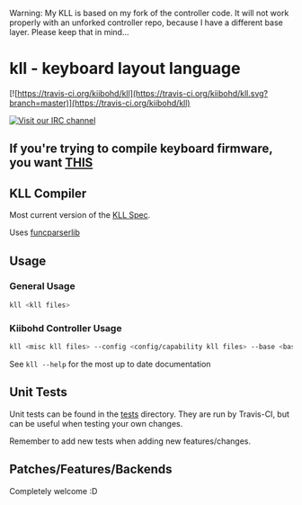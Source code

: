 Warning: My KLL is based on my fork of the controller code. It will not work properly with an unforked controller repo, because I have a different base layer. Please keep that in mind...

kll - keyboard layout language
==============================

[![https://travis-ci.org/kiibohd/kll](https://travis-ci.org/kiibohd/kll.svg?branch=master)](https://travis-ci.org/kiibohd/kll)

[![Visit our IRC channel](https://kiwiirc.com/buttons/irc.freenode.net/input.club.png)](https://kiwiirc.com/client/irc.freenode.net/#input.club)

## If you're trying to compile keyboard firmware, you want [THIS](https://github.com/kiibohd/controller/)

KLL Compiler
------------

Most current version of the [KLL Spec](https://github.com/kiibohd/kll-spec).

Uses [funcparserlib](https://code.google.com/p/funcparserlib/)


Usage
-----

### General Usage

```bash
kll <kll files>
```

### Kiibohd Controller Usage

```bash
kll <misc kll files> --config <config/capability kll files> --base <basemap kll files) --default <default layer kll files> --partial <partial layer 1 kll files> --partial <partial layer 2 kll files>
```

See `kll --help` for the most up to date documentation


Unit Tests
----------

Unit tests can be found in the [tests](tests) directory.
They are run by Travis-CI, but can be useful when testing your own changes.

Remember to add new tests when adding new features/changes.


Patches/Features/Backends
-------------------------

Completely welcome :D
